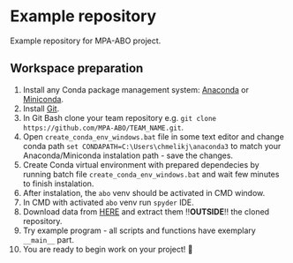 # Example repository
Example repository for MPA-ABO project.

## Workspace preparation

1. Install any Conda package management system: [Anaconda](https://www.anaconda.com/products/distribution) or [Miniconda](https://docs.conda.io/en/latest/miniconda.html).
2. Install [Git](https://git-scm.com/downloads).
3. In Git Bash clone your team repository e.g. `git clone https://github.com/MPA-ABO/TEAM_NAME.git`.
4. Open `create_conda_env_windows.bat` file in some text editor and change conda path `set CONDAPATH=C:\Users\chmelikj\anaconda3` to match your Anaconda/Miniconda instalation path - save the changes.
5. Create Conda virtual environment with prepared dependecies by running batch file `create_conda_env_windows.bat` and wait few minutes to finish instalation.
6. After instalation, the `abo` venv should be activated in CMD window.
7. In CMD with activated `abo` venv run `spyder` IDE.
8. Download data from [HERE](https://drive.google.com/file/d/17kvqHK8RpAck17_VNM7MVZnCQn21ZRk9/view?usp=share_link) and extract them :bangbang:**OUTSIDE**:bangbang: the cloned repository.
9. Try example program - all scripts and functions have exemplary `__main__` part.
10. You are ready to begin work on your project! :tada:
